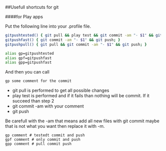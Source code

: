 ##Usefull shortcuts for git

####for Play apps

Put the following line into your .profile file.
```bash
gitpushtested() { git pull && play test && git commit -am "- $1" && git push; }
gitpushfast() { git commit -am "- $1" && git push; }
gitpushpull() { git pull && git commit -am "- $1" && git push; }

alias gp=gitpushtested
alias gpf=gitpushfast
alias gpp=gitpushfast
```

And then you can call
```bash
gp some comment for the commit 
```
* git pull is performed to get all possible changes
* play test is performed and if it fails than nothing will be commit. If it succeed than step 2
* git commit -am with your comment 
* git push

Be carefull with the -am that means add all new files with git commit maybe that is not what you want then replace it with -m.

```
gp comment # testedt commit and push
gpf comment # only commit and push
gpp comment # pull commit push
```
